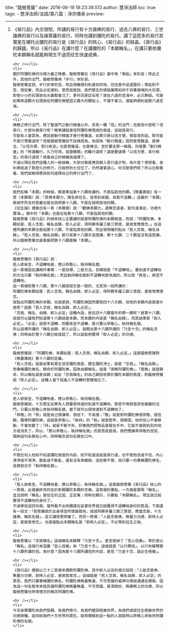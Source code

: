 title: "龍樹菩薩"
date: 2016-06-19 18:23:39.513
author: 慧淨法師
toc: true
tags:
    - 慧淨法師/法語/第八篇：淨宗傳承
preview: 

---

<ol>
	<li>
	《易行品》內文很短，所講的易行有十方諸佛的易行、過去八佛的易行、三世諸佛的易行以及諸菩薩的易行，同時也講到彌陀的易行。講了這麼多的易行其實是在襯托出彌陀的易行是《易行品》的核心、《易行品》的結晶、《易行品》的歸趨。所以《易行品》在講什麼？在講彌陀的「本願稱名」，在講只要依彌陀本願稱名就能夠現生不退而往生快速成佛。

	<hr /></li>
	<li>
	關於阿彌陀佛的功德力量之殊勝，龍樹菩薩在《易行品》當中用「乘船」來形容；除此之外，其他的法門，龍樹菩薩用「步行」來形容。
	龍樹菩薩並說，步行非常的苦，而且很難順利到達目的地，往往是中途退墮的；乘船則不苦，很安樂，而且必定達到。意思就是說，我們眾生的煩惱業障如同千百萬億噸的大石頭，即使小小的石頭放在水裏都會沉了，更何況是巨石呢？放在六道的苦海中，必沉無疑。可是如果將這顆大石頭放在阿彌陀佛堅固又廣大的願船上，不僅不會沉，還能夠順利度脫六道苦海。

	<hr /></li>
	<li>
	佛教之修行法門，除了聖道門之勤行精進以外，另有一種「信」的法門；信是信什麼呢？信易行，什麼叫做易行呢？簡單講就是信阿彌陀佛現成的救度，這就是易行。
	可能有人會認為，應該是勤行精進才是行菩薩道，如果只是以信方便，很容易的話，那可能不是行菩薩道吧？但是龍樹菩薩卻不這樣認為，他認為「勤行精進」固然是菩薩道、是佛法，「以信方便，易行疾至」也是菩薩道，也是佛法，至於要走那一條路，你是要「勤行精進」的「修諸難行，久乃可得，或墮聲聞」的難行道呢？還是要選擇「以信方便，易行疾至」的易行道呢？就看自己的根機與選擇了。
	不過以現在我們這種人的一般根機，大部分都是應該歸入易行道才對。為什麼？想想看，舍利弗經過了那麼久的修行，已經修到七住位了，仍然還會退心，何況是我們呢？所以比較看看，我們就曉得應該如何選擇自己的修行法門了。

	<hr /></li>
	<li>
	我們在稱「本願」的時候，都是單指第十八願來講的，不是指其他的願。《無量壽經》有一首〈本願偈〉說：「其佛本願力，聞名欲往生，皆悉到彼國，自致不退轉。」這裏的「本願」兩個字所含的意義也是在說明第十八願，不是在說明其他的願。
	《往生論》裡面也有一首〈本願偈〉說：「觀佛本願力，遇無空過者，能令速滿足，功德大寶海。」偈中的「本願」也是在指第十八願，不是指其他的願。
	龍樹菩薩《易行品》的根本核心主要講的就是阿彌陀佛的本願救度，而說：「阿彌陀佛，本願如是，若人念我，稱名自歸，即入必定，得阿耨多羅三藐三菩提，是故常應憶念。」在這裡所講的本願也是指第十八願，不是指其他的願，而且很明確的點出「若人念我，稱名自歸」，「若人念我，稱名自歸」是只有第十八願才這麼講，第十九願、二十願並沒有這麼講，所以龍樹菩薩也是直接把第十八願直稱「本願」。

	<hr /></li>
	<li>
	龍樹菩薩的《易行品》說：
	若人欲疾至，不退轉地者，應以恭敬心，執持稱名號。
	這一首偈語在講兩件事情：一是目標，二是方法。目標就是「不退轉地」，要到達不退轉地的方法只要「執持稱名號」；而且執持稱名號到不退轉地是快速的，所以說「疾至」，疾至不退轉地。
	這一首偈和第十八願、第十八願成就文是一致的，尤其另一段所講的：
	阿彌陀佛本願如是：若人念我，稱名自歸，即入必定，得阿耨多羅三藐三菩提，是故常應憶念。
	就點出阿彌陀佛的本願。也就是說，阿彌陀佛固然廣發四十八大願，但他的本願內容是是什麼呢？就是「若人念我，稱名自歸，即入必定」。
	「念我、稱名、自歸、即入必定」這種內涵，是在四十八願當中的哪一願呢？是第十八願。這就可以讓我們知道第十八願就是本願，而本願的內容是「稱名自歸」，而其結果是「即入必定」。「必定」就是不退轉，而要疾至不退轉，是只要以恭敬心，執持稱名號。
	所以這裡所講的「稱名自歸，即入必定」，就顯出第十八願所講的「乃至十念」的稱名念佛；同時由於第十八願已經成就了，所以就能夠獲得「即入必定」的功德。

	<hr /></li>
	<li>
	龍樹菩薩說：「阿彌陀佛，本願如是：若人念我，稱名自歸，即入必定。」這是龍樹菩薩對《無量壽經》第十八願的定義。
	「若人念我」就是如果有眾生信受彌陀救度，願生彌陀淨土，就是「念我」。「稱名自歸」，而專稱彌陀佛名，歸命於阿彌陀佛，因為自歸稱名，就是「南無阿彌陀佛」，「南無」就是歸命，所以稱名就是自歸；如此「念我稱名」的自己歸投依靠於彌陀本願的救度，則龍樹菩薩說「即入必定」，這種人當下就進入不退轉的菩薩階位了。

	<hr /></li>
	<li>
	若人欲疾至，不退轉地者，應以恭敬心，執持稱名號。
	龍樹菩薩說，十方眾生如果有人想要很快速的到達不退轉地，那麼不用假借其他複雜的法門，只要以恭敬心來執持稱名號，當下就可以很快達到不退轉地了。
	「恭敬」的「恭」就是自己很謙卑、很低下、不高慢；「敬」就是對阿彌陀佛很崇敬、很信賴，獨尊阿彌陀佛，這就是恭敬心。「執持」的「執」就是堅牢，很穩固，他的信心不會移動、不會改變了；「持」就是不散不失，好像我們把物品掌握在手中，它就不會跑到別的地方或消失了。所以，「應以恭敬心，執持稱名號」的意思就是說，我們應謙卑恭敬的信受、領納這句名號在心中，同時稱念這句名號在口中。

	<hr /></li>
	<li>
	不管任何人他知不知道彌陀救度的內容，知不知道這就是易行道，也不管他信或不信，內心清淨或不清淨，散亂或不散亂，還有沒有貪瞋痴，這些都不管，他只要一向專稱彌陀佛名，這樣就合乎「執持稱名號」。

	<hr /></li>
	<li>
	「若人欲疾至，不退轉地者，應以恭敬心，執持稱名號。」這是龍樹菩薩《易行品》核心的一首偈，此偈最終目的在於彰顯彌陀本願的念佛。這首偈的重點，一方面是展現「稱名」，並且說明「稱名」是往生的正因、正定業；同時也顯示，只要能「本願稱名」，現生就已經獲得不退轉地的身份了。
	不過單從這四句偈，當然看不出肉體還在娑婆世界就已經獲得不退轉地身份的意涵，下面還有一段文：「若菩薩欲於此身得至阿惟越致地，成就阿耨多羅三藐三菩提，應當念是，十方諸佛，稱其名號」，這又講得更明確了。而另一首偈：「人能念是佛，無量力功德，即時入必定，是故我常念」，也直接點出本願稱名是「即時入必定」，不必等到往生之後。

	<hr /></li>
	<li>
	龍樹菩薩以「念我稱名」這個稱名來解釋「乃至十念」，甚至捨掉了「至心信樂」，等於是以「稱名」這個行來涵蓋「至心信樂」與「乃至十念」，這個就是「以行釋信」，以行來解釋第十八願所講的信。為什麼？因為第十八願所講信的內容，是信「乃至十念，就必生極樂」。

	<hr /></li>
	<li>
	《易行品》裡面以三十二首偈來讚歎阿彌陀佛，其中即入必定的偈文就說：「人能念是佛，無量力功德，即時入必定，是故我常念。」這個就是「若人念我，稱名自歸，即入必定」的意思，我們只要專稱彌陀佛名，阿彌陀佛無量無邊、不可思議的威神功德就通通在裡面，因為這一句名號本來就具備阿彌陀佛無量無邊、不可思議、甚深微妙、殊勝無上的功德，所以龍樹菩薩也時常憶念的稱念阿彌陀佛。

	<hr /></li>
	<li>
	今天承蒙彌陀為我們發願、為我們修行、為我們建設極樂世界，為我們成就往生極樂世界的功德資糧，迴向給我們十方世界的眾生，能夠理解到這一點的人就能夠以恭敬心來執持阿彌陀佛的名號。
	</li>
</ol>

